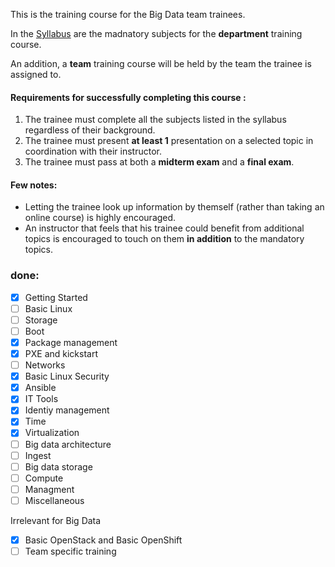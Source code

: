 
This is the training course for the Big Data team trainees.

In the [Syllabus](./Syllabus.md) are the madnatory subjects for the **department** training course.

An addition, a **team** training course will be held by the team the trainee is assigned to.

#### Requirements for successfully completing this course :
1. The trainee must complete all the subjects listed in the syllabus regardless of their background.
2. The trainee must present **at least 1** presentation on a selected topic in coordination with their instructor.
3. The trainee must pass at both a **midterm exam** and a **final exam**.


#### Few notes:
- Letting the trainee look up information by themself (rather than taking an online course) is highly encouraged.
- An instructor that feels that his trainee could benefit from additional topics is encouraged to touch on them **in addition** to the mandatory topics.


### **done:**
- [x] Getting Started
- [ ] Basic Linux
- [ ] Storage
- [ ] Boot
- [x] Package management
- [x] PXE and kickstart
- [ ] Networks
- [x] Basic Linux Security
- [x] Ansible
- [x] IT Tools
- [x] Identiy management
- [x] Time
- [x] Virtualization
- [ ] Big data architecture
- [ ] Ingest
- [ ] Big data storage
- [ ] Compute
- [ ] Managment
- [ ] Miscellaneous

Irrelevant for Big Data
- [x] Basic OpenStack and Basic OpenShift
- [ ] Team specific training
